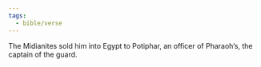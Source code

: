 ```yaml
---
tags:
  - bible/verse
---
```

The Midianites sold him into Egypt to Potiphar, an officer of Pharaoh’s, the captain of the guard.